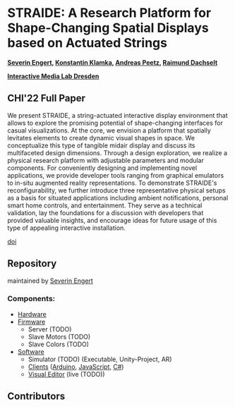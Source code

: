# STRAIDE: A Research Platform for Shape-Changing Spatial Displays based on Actuated Strings

**[Severin Engert](https://imld.de/en/our-group/team/severin-engert/), [Konstantin Klamka](https://imld.de/en/our-group/team/konstantin-klamka/), [Andreas Peetz](https://imld.de/en/our-group/team/andreas-peetz/), [Raimund Dachselt](https://imld.de/en/our-group/team/raimund-dachselt/)**

**[Interactive Media Lab Dresden](https://imld.de/en/)**

## CHI'22 Full Paper

We present STRAIDE, a string-actuated interactive display environment that allows to explore the promising potential of shape-changing interfaces for casual visualizations.
At the core, we envision a platform that spatially levitates elements to create dynamic visual shapes in space.
We conceptualize this type of tangible midair display and discuss its multifaceted design dimensions.
Through a design exploration, we realize a physical research platform with adjustable parameters and modular components.
For conveniently designing and implementing novel applications, we provide developer tools ranging from graphical emulators to in-situ augmented reality representations. 
To demonstrate STRAIDE's reconfigurability, we further introduce three representative physical setups as a basis for situated applications including ambient notifications, personal smart home controls, and entertainment.
They serve as a technical validation, lay the foundations for a discussion with developers that provided valuable insights, and encourage ideas for future usage of this type of appealing interactive installation.

[doi](/)

## Repository
maintained by [Severin Engert](https://github.com/sev01)

### Components:
* [Hardware](Hardware)
* [Firmware](Firmware)
  * Server (TODO)
  * Slave Motors (TODO)
  * Slave Colors (TODO)
* [Software](Software)
  * Simulator (TODO) (Executable, Unity-Project, AR)
  * [Clients](Software/Clients) ([Arduino](Software/Clients/Arduino), [JavaScript](Software/Clients/), [C#](Software/Clients/Unity))
  * [Visual Editor](Software/VisualEditor) (live (TODO))

## Contributors

